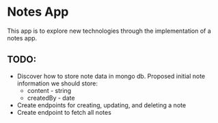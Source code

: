 # Notes App

This app is to explore new technologies through the implementation of a notes app.

## TODO:
- Discover how to store note data in mongo db. Proposed initial note information we should store:
    - content - string
    - createdBy - date
- Create endpoints for creating, updating, and deleting a note
- Create endpoint to fetch all notes